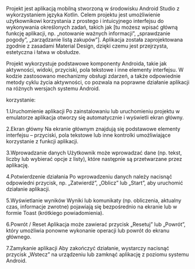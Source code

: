 Projekt jest aplikacją mobilną stworzoną w środowisku Android Studio z wykorzystaniem języka Kotlin. 
Celem projektu jest umożliwienie użytkownikowi korzystania z prostego i intuicyjnego interfejsu do wykonywania określonych zadań, 
takich jak [tu możesz wpisać główną funkcję aplikacji, np. „notowanie ważnych informacji”, „sprawdzanie pogody”, „zarządzanie listą zakupów”]. 
Aplikacja została zaprojektowana zgodnie z zasadami Material Design, dzięki czemu jest przejrzysta, estetyczna i łatwa w obsłudze.

Projekt wykorzystuje podstawowe komponenty Androida, takie jak aktywności, widoki, przyciski, pola tekstowe i inne elementy interfejsu. 
W kodzie zastosowano mechanizmy obsługi zdarzeń, a także odpowiednie metody cyklu życia aktywności, co pozwala na poprawne działanie aplikacji na różnych wersjach systemu Android.

korzystanie:

1.Uruchomienie aplikacji
Po zainstalowaniu lub uruchomieniu projektu w emulatorze aplikacja otworzy się automatycznie i wyświetli ekran główny.

2.Ekran główny
Na ekranie głównym znajdują się podstawowe elementy interfejsu – przyciski, pola tekstowe lub inne kontrolki umożliwiające korzystanie z funkcji aplikacji.

3.Wprowadzanie danych
Użytkownik może wprowadzać dane (np. tekst, liczby lub wybierać opcje z listy), które następnie są przetwarzane przez aplikację.

4.Potwierdzenie działania
Po wprowadzeniu danych należy nacisnąć odpowiedni przycisk, np. „Zatwierdź”, „Oblicz” lub „Start”, aby uruchomić działanie aplikacji.

5.Wyświetlanie wyników
Wyniki lub komunikaty (np. obliczenia, aktualny czas, informacje zwrotne) pojawiają się bezpośrednio na ekranie lub w formie Toast (krótkiego powiadomienia).

6.Powrót / Reset
Aplikacja może zawierać przycisk „Resetuj” lub „Powrót”, który umożliwia ponowne wykonanie operacji lub powrót do ekranu głównego.

7.Zamykanie aplikacji
Aby zakończyć działanie, wystarczy nacisnąć przycisk „Wstecz” na urządzeniu lub zamknąć aplikację z poziomu systemu Android.
